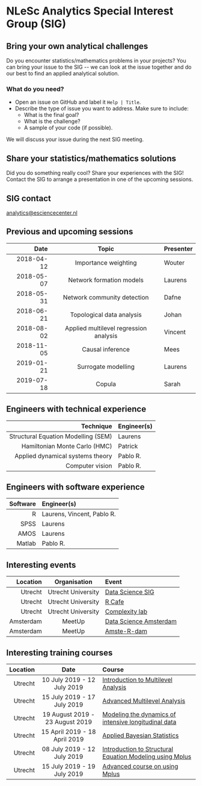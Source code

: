 #  NLeSc Analytics Special Interest Group (SIG)

## Bring your own analytical challenges

Do you encounter statistics/mathematics problems in your projects? You can bring your issue to the SIG -- we can look at the issue together and do our best to find an applied analytical solution.

### What do you need?

 - Open an issue on GitHub and label it `Help | Title`.
 - Describe the type of issue you want to address. Make sure to include:
    - What is the final goal?
    - What is the challenge?
    - A sample of your code (if possible).

We will discuss your issue during the next SIG meeting.

## Share your statistics/mathematics solutions

Did you do something really cool? Share your experiences with the SIG! Contact the SIG to arrange a presentation in one of the upcoming sessions.

## SIG contact
analytics@esciencecenter.nl

## Previous and upcoming sessions

|       Date |                 Topic                  | Presenter |
|-----------:|:--------------------------------------:|:----------|
| 2018-04-12 |          Importance weighting          | Wouter    |
| 2018-05-07 |        Network formation models        | Laurens   |
| 2018-05-31 |      Network community detection       | Dafne     |
| 2018-06-21 |       Topological data analysis        | Johan     |
| 2018-08-02 | Applied multilevel regression analysis | Vincent   |
| 2018-11-05 |            Causal inference            | Mees      |
| 2019-01-21 |          Surrogate modelling           | Laurens   |
| 2019-07-18 |                 Copula                 | Sarah     |

## Engineers with technical experience

|                           Technique | Engineer(s) |
|------------------------------------:|:------------|
| Structural Equation Modelling (SEM) | Laurens     |
|       Hamiltonian Monte Carlo (HMC) | Patrick     |
|    Applied dynamical systems theory | Pablo R.    |
|                     Computer vision | Pablo R.    |

## Engineers with software experience

| Software | Engineer(s)                |
|---------:|:---------------------------|
|        R | Laurens, Vincent, Pablo R. |
|     SPSS | Laurens                    |
|     AMOS | Laurens                    |
|   Matlab | Pablo R.                   |

## Interesting events

|  Location |    Organisation    | Event                                                                                                            |
|----------:|:------------------:|:-----------------------------------------------------------------------------------------------------------------|
|   Utrecht | Utrecht University | [Data Science SIG](https://www.uu.nl/en/research/utrecht-applied-data-science)                                   |
|   Utrecht | Utrecht University | [R Cafe](https://github.com/UtrechtUniversity/R-data-cafe)                                                       |
|   Utrecht | Utrecht University | [Complexity lab](https://www.uu.nl/en/research/complex-systems-studies/research/complexity-laboratorium-utrecht) |
| Amsterdam |       MeetUp       | [Data Science Amsterdam](https://www.meetup.com/Data-Science-Amsterdam/)                                         |
| Amsterdam |       MeetUp       | [Amste-R-dam](https://www.meetup.com/amst-R-dam/)                                                                |


## Interesting training courses

| Location |              Date               | Course                                                                                                                                                                       |
|---------:|:-------------------------------:|:-----------------------------------------------------------------------------------------------------------------------------------------------------------------------------|
|  Utrecht |   10 July 2019 - 12 July 2019   | [Introduction to Multilevel Analysis ](https://utrechtsummerschool.nl/courses/social-sciences/introduction-to-multilevel-analysis)                                           |
|  Utrecht |   15 July 2019 - 17 July 2019   | [Advanced Multilevel Analysis](https://utrechtsummerschool.nl/courses/social-sciences/advanced-multilevel-analysis)                                                          |
|  Utrecht | 19 August 2019 - 23 August 2019 | [Modeling the dynamics of intensive longitudinal data](https://utrechtsummerschool.nl/courses/social-sciences/modeling-the-dynamics-of-intensive-longitudinal-data)          |
|  Utrecht |  15 April 2019 - 18 April 2019  | [Applied Bayesian Statistics](https://utrechtsummerschool.nl/courses/social-sciences/applied-bayesian-statistics)                                                            |
|  Utrecht |   08 July 2019 - 12 July 2019   | [Introduction to Structural Equation Modeling using Mplus](https://utrechtsummerschool.nl/courses/social-sciences/introduction-to-structural-equation-modelling-using-mplus) |
|  Utrecht |   15 July 2019 - 19 July 2019   | [Advanced course on using Mplus](https://utrechtsummerschool.nl/courses/social-sciences/advanced-course-on-using-mplus)                                                      |
